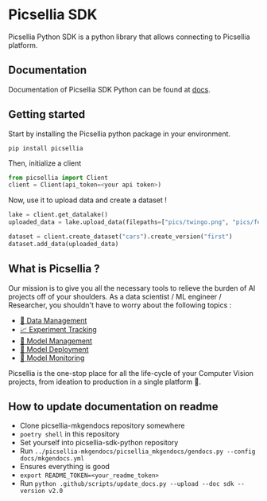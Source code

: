 # Picsellia SDK

Picsellia Python SDK is a python library that allows connecting to Picsellia platform.

## Documentation

Documentation of Picsellia SDK Python can be found at [docs](https://documentation.picsellia.com/docs/getting-started).

## Getting started
Start by installing the Picsellia python package in your environment.
```
pip install picsellia
```

Then, initialize a client
```python
from picsellia import Client
client = Client(api_token=<your api token>)
```

Now, use it to upload data and create a dataset !
```python
lake = client.get_datalake()
uploaded_data = lake.upload_data(filepaths=["pics/twingo.png", "pics/ferrari.png"], tags=["tag_car"])

dataset = client.create_dataset("cars").create_version("first")
dataset.add_data(uploaded_data)
```

## What is Picsellia ?

Our mission is to give you all the necessary tools to relieve the burden of AI projects off of your shoulders. As a data scientist / ML engineer / Researcher, you shouldn't have to worry about the following topics :

- [💾 Data Management](https://documentation.picsellia.com/docs/data-management)
- [📈 Experiment Tracking](https://documentation.picsellia.com/docs/experiment-tracking)
- [📘 Model Management](https://documentation.picsellia.com/docs/export-an-experiment)
- [🚀 Model Deployment](https://documentation.picsellia.com/docs/serverless)
- [👀 Model Monitoring](https://documentation.picsellia.com/docs/monitor-model)

Picsellia is the one-stop place for all the life-cycle of your Computer Vision projects, from ideation to production in a single platform 🚀.



## How to update documentation on readme
- Clone picsellia-mkgendocs repository somewhere
- `poetry shell` in this repository
- Set yourself into picsellia-sdk-python repository
- Run `../picsellia-mkgendocs/picsellia_mkgendocs/gendocs.py --config docs/mkgendocs.yml`
- Ensures everything is good
- `export README_TOKEN=<your_readme_token>`
- Run `python .github/scripts/update_docs.py --upload --doc sdk --version v2.0`
